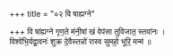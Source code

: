 +++
title = "०२ वि षाह्यग्ने"

+++
वि षा॑ह्यग्ने गृण॒ते म॑नी॒षां खं वेप॑सा तुविजात॒ स्तवा॑नः ।  
विश्वे॑भि॒र्यद्वा॒वनः॑ शुक्र दे॒वैस्तन्नो॑ रास्व सुमहो॒ भूरि॒ मन्म॑ ॥